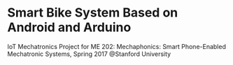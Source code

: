 # Smart Bike System Based on Android and Arduino
IoT Mechatronics Project for ME 202: Mechaphonics: Smart Phone-Enabled Mechatronic Systems, Spring 2017 @Stanford University
